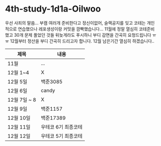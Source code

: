# 4th-study-1d1a-Oilwoo

우선 사죄의 말씀...
부캠 여러개 준비한다고 정신이없어, 슬랙공지를 잊고 코테는 개인적으로 연습했으나 레포생성이랑 커밋을 깜빡했습니다...
11월에 정말 열심히 코테준비했고 30개 문제 풀었던 것들 뒤늦게라도 푸시하니 부디 감면을 간곡히 요청드립니다 ㅠㅠ
12월부터 정산을 부디 간곡히 드리고자 합니다.
12월 남은기간 열심히 하겠습니다..


| 제목         | 내용          |
|------------|-------------|
| 11월        | ...         |
| 12월 1~4    | X           |
| 12월 5일     | 백준3085      |
| 12월 6일     | candy       |
| 12월 7일 ~ 8 | X           |
| 12월 9일     | 백준1157      |
| 12월 10일    | 백준17389     |
| 12월 11일    | 우테코 6기 최종코테 |
| 12월 12일    | 우테코 5기 최종코테 |



